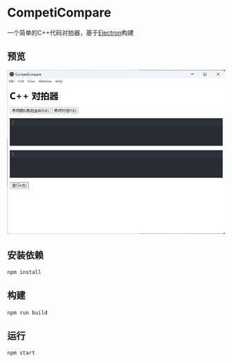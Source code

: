 # CompetiCompare
一个简单的C++代码对拍器，基于[Electron](https://www.electronjs.org/)构建

## 预览
![预览图](preview.png)

## 安装依赖
```bash
npm install
```
## 构建
```bash
npm run build
```
## 运行
```
npm start
```
